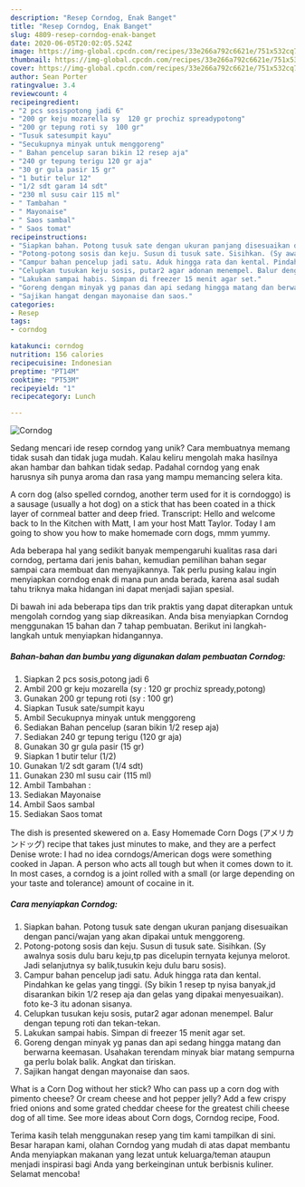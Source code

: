```yaml
---
description: "Resep Corndog, Enak Banget"
title: "Resep Corndog, Enak Banget"
slug: 4809-resep-corndog-enak-banget
date: 2020-06-05T20:02:05.524Z
image: https://img-global.cpcdn.com/recipes/33e266a792c6621e/751x532cq70/corndog-foto-resep-utama.jpg
thumbnail: https://img-global.cpcdn.com/recipes/33e266a792c6621e/751x532cq70/corndog-foto-resep-utama.jpg
cover: https://img-global.cpcdn.com/recipes/33e266a792c6621e/751x532cq70/corndog-foto-resep-utama.jpg
author: Sean Porter
ratingvalue: 3.4
reviewcount: 4
recipeingredient:
- "2 pcs sosispotong jadi 6"
- "200 gr keju mozarella sy  120 gr prochiz spreadypotong"
- "200 gr tepung roti sy  100 gr"
- "Tusuk satesumpit kayu"
- "Secukupnya minyak untuk menggoreng"
- " Bahan pencelup saran bikin 12 resep aja"
- "240 gr tepung terigu 120 gr aja"
- "30 gr gula pasir 15 gr"
- "1 butir telur 12"
- "1/2 sdt garam 14 sdt"
- "230 ml susu cair 115 ml"
- " Tambahan "
- " Mayonaise"
- " Saos sambal"
- " Saos tomat"
recipeinstructions:
- "Siapkan bahan. Potong tusuk sate dengan ukuran panjang disesuaikan dengan panci/wajan yang akan dipakai untuk menggoreng."
- "Potong-potong sosis dan keju. Susun di tusuk sate. Sisihkan. (Sy awalnya sosis dulu baru keju,tp pas dicelupin ternyata kejunya melorot. Jadi selanjutnya sy balik,tusukin keju dulu baru sosis)."
- "Campur bahan pencelup jadi satu. Aduk hingga rata dan kental. Pindahkan ke gelas yang tinggi. (Sy bikin 1 resep tp nyisa banyak,jd disarankan bikin 1/2 resep aja dan gelas yang dipakai menyesuaikan). foto ke-3 itu adonan sisanya."
- "Celupkan tusukan keju sosis, putar2 agar adonan menempel. Balur dengan tepung roti dan tekan-tekan."
- "Lakukan sampai habis. Simpan di freezer 15 menit agar set."
- "Goreng dengan minyak yg panas dan api sedang hingga matang dan berwarna keemasan. Usahakan terendam minyak biar matang sempurna ga perlu bolak balik. Angkat dan tiriskan."
- "Sajikan hangat dengan mayonaise dan saos."
categories:
- Resep
tags:
- corndog

katakunci: corndog 
nutrition: 156 calories
recipecuisine: Indonesian
preptime: "PT14M"
cooktime: "PT53M"
recipeyield: "1"
recipecategory: Lunch

---
```



![Corndog](https://img-global.cpcdn.com/recipes/33e266a792c6621e/751x532cq70/corndog-foto-resep-utama.jpg)

Sedang mencari ide resep corndog yang unik? Cara membuatnya memang tidak susah dan tidak juga mudah. Kalau keliru mengolah maka hasilnya akan hambar dan bahkan tidak sedap. Padahal corndog yang enak harusnya sih punya aroma dan rasa yang mampu memancing selera kita.

A corn dog (also spelled corndog, another term used for it is corndoggo) is a sausage (usually a hot dog) on a stick that has been coated in a thick layer of cornmeal batter and deep fried. Transcript: Hello and welcome back to In the Kitchen with Matt, I am your host Matt Taylor. Today I am going to show you how to make homemade corn dogs, mmm yummy.

Ada beberapa hal yang sedikit banyak mempengaruhi kualitas rasa dari corndog, pertama dari jenis bahan, kemudian pemilihan bahan segar sampai cara membuat dan menyajikannya. Tak perlu pusing kalau ingin menyiapkan corndog enak di mana pun anda berada, karena asal sudah tahu triknya maka hidangan ini dapat menjadi sajian spesial.


Di bawah ini ada beberapa tips dan trik praktis yang dapat diterapkan untuk mengolah corndog yang siap dikreasikan. Anda bisa menyiapkan Corndog menggunakan 15 bahan dan 7 tahap pembuatan. Berikut ini langkah-langkah untuk menyiapkan hidangannya.

<!--inarticleads1-->

##### Bahan-bahan dan bumbu yang digunakan dalam pembuatan Corndog:

1. Siapkan 2 pcs sosis,potong jadi 6
1. Ambil 200 gr keju mozarella (sy : 120 gr prochiz spready,potong)
1. Gunakan 200 gr tepung roti (sy : 100 gr)
1. Siapkan Tusuk sate/sumpit kayu
1. Ambil Secukupnya minyak untuk menggoreng
1. Sediakan  Bahan pencelup (saran bikin 1/2 resep aja)
1. Sediakan 240 gr tepung terigu (120 gr aja)
1. Gunakan 30 gr gula pasir (15 gr)
1. Siapkan 1 butir telur (1/2)
1. Gunakan 1/2 sdt garam (1/4 sdt)
1. Gunakan 230 ml susu cair (115 ml)
1. Ambil  Tambahan :
1. Sediakan  Mayonaise
1. Ambil  Saos sambal
1. Sediakan  Saos tomat


The dish is presented skewered on a. Easy Homemade Corn Dogs (アメリカンドッグ) recipe that takes just minutes to make, and they are a perfect Denise wrote: I had no idea corndogs/American dogs were something cooked in Japan. A person who acts all tough but when it comes down to it. In most cases, a corndog is a joint rolled with a small (or large depending on your taste and tolerance) amount of cocaine in it. 

<!--inarticleads2-->

##### Cara menyiapkan Corndog:

1. Siapkan bahan. Potong tusuk sate dengan ukuran panjang disesuaikan dengan panci/wajan yang akan dipakai untuk menggoreng.
1. Potong-potong sosis dan keju. Susun di tusuk sate. Sisihkan. (Sy awalnya sosis dulu baru keju,tp pas dicelupin ternyata kejunya melorot. Jadi selanjutnya sy balik,tusukin keju dulu baru sosis).
1. Campur bahan pencelup jadi satu. Aduk hingga rata dan kental. Pindahkan ke gelas yang tinggi. (Sy bikin 1 resep tp nyisa banyak,jd disarankan bikin 1/2 resep aja dan gelas yang dipakai menyesuaikan). foto ke-3 itu adonan sisanya.
1. Celupkan tusukan keju sosis, putar2 agar adonan menempel. Balur dengan tepung roti dan tekan-tekan.
1. Lakukan sampai habis. Simpan di freezer 15 menit agar set.
1. Goreng dengan minyak yg panas dan api sedang hingga matang dan berwarna keemasan. Usahakan terendam minyak biar matang sempurna ga perlu bolak balik. Angkat dan tiriskan.
1. Sajikan hangat dengan mayonaise dan saos.


What is a Corn Dog without her stick? Who can pass up a corn dog with pimento cheese? Or cream cheese and hot pepper jelly? Add a few crispy fried onions and some grated cheddar cheese for the greatest chili cheese dog of all time. See more ideas about Corn dogs, Corndog recipe, Food. 

Terima kasih telah menggunakan resep yang tim kami tampilkan di sini. Besar harapan kami, olahan Corndog yang mudah di atas dapat membantu Anda menyiapkan makanan yang lezat untuk keluarga/teman ataupun menjadi inspirasi bagi Anda yang berkeinginan untuk berbisnis kuliner. Selamat mencoba!
